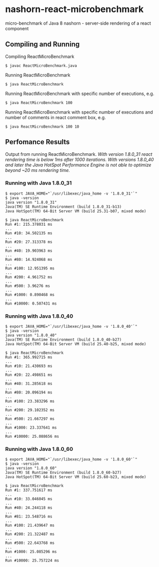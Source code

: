 # nashorn-react-microbenchmark
micro-benchmark of Java 8 nashorn - server-side rendering of a react component

## Compiling and Running
Compiling ReactMicroBenchmark
```
$ javac ReactMicroBenchmark.java
```
Running ReactMicroBenchmark
```
$ java ReactMicroBenchmark
```
Running ReactMicroBenchmark with specific number of executions, e.g.
```
$ java ReactMicroBenchmark 100
```
Running ReactMicroBenchmark with specific number of executions and number of comments in react comment box, e.g.
```
$ java ReactMicroBenchmark 100 10
```

## Perfomance Results
Output from running ReactMicroBenchmark.  *With version 1.8.0_31 react rendering time is below 1ms after 1000 iterations.  With  versions 1.8.0_40 and later the Java HotSpot Performance Engine is not able to optimize beyond ~20 ms rendering time.*

### Running with Java 1.8.0_31
```
$ export JAVA_HOME="`/usr/libexec/java_home -v '1.8.0_31'`"
$ java -version
java version "1.8.0_31"
Java(TM) SE Runtime Environment (build 1.8.0_31-b13)
Java HotSpot(TM) 64-Bit Server VM (build 25.31-b07, mixed mode)

$ java ReactMicroBenchmark
Run #1: 215.378031 ms
...
Run #10: 34.502135 ms
...
Run #20: 27.313378 ms
...
Run #40: 19.903963 ms
...
Run #80: 14.924068 ms
...
Run #100: 12.951395 ms
...
Run #200: 4.961752 ms
...
Run #500: 3.96276 ms
...
Run #1000: 0.890468 ms
...
Run #10000: 0.507431 ms
```

### Running with Java 1.8.0_40
```
$ export JAVA_HOME="`/usr/libexec/java_home -v '1.8.0_40'`"
$ java -version
java version "1.8.0_40"
Java(TM) SE Runtime Environment (build 1.8.0_40-b27)
Java HotSpot(TM) 64-Bit Server VM (build 25.40-b25, mixed mode)

$ java ReactMicroBenchmark
Run #1: 365.992715 ms
...
Run #10: 21.430693 ms
...
Run #20: 22.498651 ms
...
Run #40: 31.285618 ms
...
Run #80: 20.096194 ms
...
Run #100: 23.383296 ms
...
Run #200: 29.102352 ms
...
Run #500: 21.667297 ms
...
Run #1000: 23.337641 ms
...
Run #10000: 25.088656 ms
```

### Running with Java 1.8.0_60
```
$ export JAVA_HOME="`/usr/libexec/java_home -v '1.8.0_60'`"
$ java -version
java version "1.8.0_60"
Java(TM) SE Runtime Environment (build 1.8.0_60-b27)
Java HotSpot(TM) 64-Bit Server VM (build 25.60-b23, mixed mode)

$ java ReactMicroBenchmark
Run #1: 337.751617 ms
...
Run #10: 33.046045 ms
...
Run #40: 24.244118 ms
...
Run #81: 23.548716 ms
...
Run #100: 21.439647 ms
...
Run #200: 21.322487 ms
...
Run #500: 22.643768 ms
...
Run #1000: 25.085296 ms
...
Run #10000: 25.757224 ms
```
